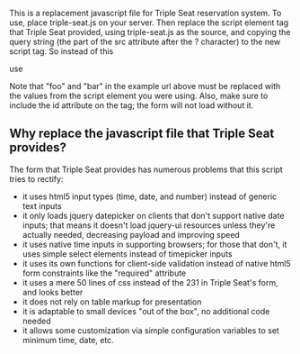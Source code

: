 This is a replacement javascript file for Triple Seat reservation system. To use, place triple-seat.js on your server. Then replace the script element tag that Triple Seat provided, using triple-seat.js as the source, and copying the query string (the part of the src attribute after the ? character) to the new script tag. So instead of this

<code><script src="https://api.tripleseat.com/v1/leads/ts_script.js?lead_form_id=foo&public_key=bar"></script></code>

use

<code><script id="triple-seat-script" src="triple-seat.js?lead_form_id=foo&amp;public_key=bar"></script></code>

Note that "foo" and "bar" in the example url above must be replaced with the values from the script element you were using. Also, make sure to include the id attribute on the tag; the form will not load without it.

<h2>Why replace the javascript file that Triple Seat provides?</h2>

The form that Triple Seat provides has numerous problems that this script tries to rectify:
* it uses html5 input types (time, date, and number) instead of generic text inputs
* it only loads jquery datepicker on clients that don't support native date inputs; that means it doesn't load jquery-ui resources unless they're actually needed, decreasing payload and improving speed
* it uses native time inputs in supporting browsers; for those that don't, it uses simple select elements instead of timepicker inputs
* it uses its own functions for client-side validation instead of native html5 form constraints like the "required" attribute
* it uses a mere 50 lines of css instead of the 231 in Triple Seat's form, and looks better
* it does not rely on table markup for presentation
* it is adaptable to small devices "out of the box", no additional code needed
* it allows some customization via simple configuration variables to set minimum time, date, etc.
